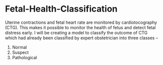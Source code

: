 # Fetal-Health-Classification
Uterine contractions and fetal heart rate are monitored by cardiotocography (CTG). This makes it possible to monitor the health of fetus and detect fetal distress early. I will be creating a model to classify the outcome of CTG which had already been classified by expert obstetrician into three classes –   

1. Normal 
2. Suspect 
3. Pathological
